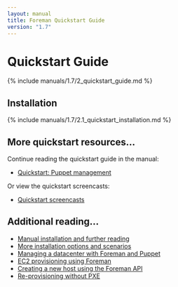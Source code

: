 ```yaml
---
layout: manual
title: Foreman Quickstart Guide
version: "1.7"
---
```


# Quickstart Guide

{% include manuals/1.7/2_quickstart_guide.md %}

## Installation

{% include manuals/1.7/2.1_quickstart_installation.md %}

## More quickstart resources...

Continue reading the quickstart guide in the manual:

* [Quickstart: Puppet management](/manuals/1.7/index.html#2.2PuppetManagement)

Or view the quickstart screencasts:

* [Quickstart screencasts](/media.html#screencasts)

## Additional reading...

* [Manual installation and further reading](/manuals/1.7/index.html)
* [More installation options and scenarios](/manuals/1.7/index.html#3.2.2InstallerOptions)
* [Managing a datacenter with Foreman and Puppet](http://engineering.yakaz.com/managing-an-infrastructure-datacenter-with-foreman-and-puppet.html)
* [EC2 provisioning using Foreman](http://blog.theforeman.org/2012/05/ec2-provisioning-using-foreman.html)
* [Creating a new host using the Foreman API](http://blog.theforeman.org/2012/01/creating-new-host-using-foreman-api.html)
* [Re-provisioning without PXE](http://blog.theforeman.org/2012/01/re-provision-host-without-pxeboot.html)
